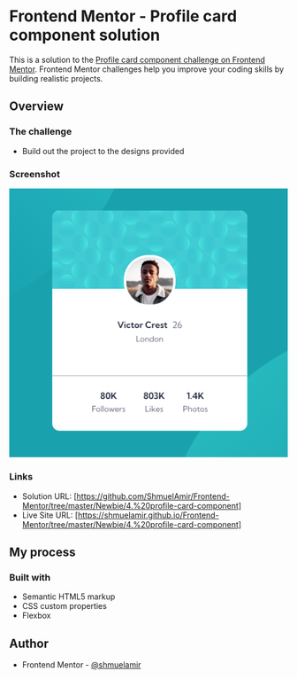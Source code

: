 # Frontend Mentor - Profile card component solution

This is a solution to the [Profile card component challenge on Frontend Mentor](https://www.frontendmentor.io/challenges/profile-card-component-cfArpWshJ). Frontend Mentor challenges help you improve your coding skills by building realistic projects.

## Overview

### The challenge

- Build out the project to the designs provided

### Screenshot

![](./screenshot.png)

### Links

- Solution URL: [https://github.com/ShmuelAmir/Frontend-Mentor/tree/master/Newbie/4.%20profile-card-component]
- Live Site URL: [https://shmuelamir.github.io/Frontend-Mentor/tree/master/Newbie/4.%20profile-card-component]

## My process

### Built with

- Semantic HTML5 markup
- CSS custom properties
- Flexbox

## Author

- Frontend Mentor - [@shmuelamir](https://www.frontendmentor.io/profile/yourusername)
